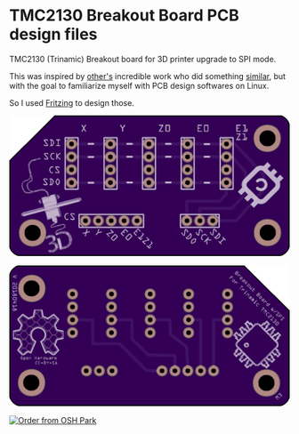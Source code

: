 # TMC2130 Breakout Board PCB design files

TMC2130 (Trinamic) Breakout board for 3D printer upgrade to SPI mode.

This was inspired by [other's](https://github.com/bladykast/TMC2130-SPI-PCB) incredible work who did something [similar](https://github.com/carlcalderon/TMC2130-Breakout-Board), but with the goal to familiarize myself with PCB design softwares on Linux.

So I used [Fritzing](http://fritzing.org) to design those.

![PCB's front](https://raw.githubusercontent.com/RRAlex/TMC2130_PCB/master/images/TMC2130-breakout-front.png)

![PCB's back](https://raw.githubusercontent.com/RRAlex/TMC2130_PCB/master/images/TMC2130-breakout-back.png)

<a href="https://oshpark.com/shared_projects/B9q6Niar"><img src="https://oshpark.com/assets/badge-5b7ec47045b78aef6eb9d83b3bac6b1920de805e9a0c227658eac6e19a045b9c.png" alt="Order from OSH Park"></img></a>
